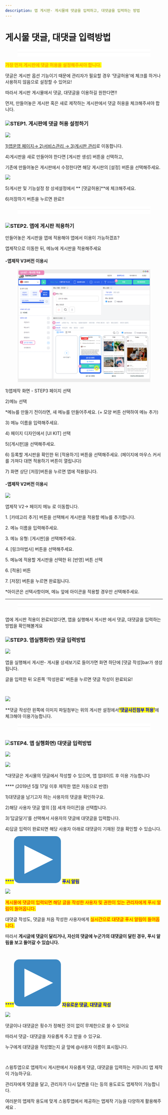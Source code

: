 ```yaml
---
description: 앱 게시판- 게시물에 댓글을 입력하고, 대댓글을 입력하는 방법
---
```


# 게시물 댓글, 대댓글 입력방법

<figure><img src="../../../.gitbook/assets/구분선.PNG" alt=""><figcaption></figcaption></figure>

<mark style="color:orange;">**가장 먼저 게시판에 댓글 허용을 설정해주셔야 합니다.**</mark>

댓글은 게시판 옵션 기능이기 때문에 관리자가 필요할 경우 ‘댓글허용’에 체크를 하거나 사용하지 않음으로 설정할 수 있어요!

따라서 게시판 게시물에서 댓글, 대댓글을 이용하길 원한다면!!

먼저, 만들어놓은 게시판 혹은 새로 제작하는 게시판에서 댓글 허용을 체크해주셔야 합니다.



### <mark style="color:blue;"></mark>![](https://wp.swing2app.co.kr/wp-content/uploads/2020/04/%EB%8B%A8%EB%9D%BD1-1.png)STEP1. 게시판에 댓글 허용 설정하기

![](https://wp.swing2app.co.kr/wp-content/uploads/2019/11/%EA%B2%8C%EC%8B%9C%ED%8C%90%EA%B4%80%EB%A6%AC2.png)

[1)앱운영 페이지→ 2)서비스관리 → 3)게시판 관리](https://www.swing2app.co.kr/view/board\_edit)로 이동합니다.

4\)게시판을 새로 만들어야 한다면 \[게시판 생성] 버튼을 선택하고,

기존에 만들어놓은 게시판에서 수정한다면 해당 게시판의 \[설정] 버튼을 선택해주세요.



![](https://wp.swing2app.co.kr/wp-content/uploads/2019/05/%EA%B2%8C%EC%8B%9C%ED%8C%90-%EB%8C%93%EA%B8%80NEW1.png)

5\)게시판 및 기능설정 창 상세설정에서 ** **<mark style="color:blue;">**\[댓글허용]**</mark>에 체크해주세요.

6\)저장하기 버튼을 누르면 완료!!

<figure><img src="../../../.gitbook/assets/구분선.PNG" alt=""><figcaption></figcaption></figure>

### <mark style="color:blue;"></mark>![](https://wp.swing2app.co.kr/wp-content/uploads/2020/04/%EB%8B%A8%EB%9D%BD1-1.png)STEP2. 앱에 게시판 적용하기

만들어놓은 게시판을 앱에 적용해야 앱에서 이용이 가능하겠죠?

앱제작으로 이동한 뒤, 메뉴에 게시판을 적용해주세요

#### -앱제작 V3버전 이용시

<figure><img src="../../../.gitbook/assets/게시판 (1) (2).png" alt=""><figcaption></figcaption></figure>

1\)앱제작 화면 - STEP3 페이지 선택

2\)메뉴 선택

\*메뉴를 만들기 전이라면, 새 메뉴를 만들어주세요. (+ 모양 버튼 선택하여 메뉴 추가)

3\) 메뉴 이름을 입력해주세요.

4\) 페이지 디자인에서 \[UI KIT] 선택

5\)\[게시판]을 선택해주세요.&#x20;

6\) 등록할 게시판을 확인한 뒤 \[적용하기] 버튼을 선택해주세요. (페이지에 마우스 커서를 가져다 대면 적용하기 버튼이 열립니다) <mark style="color:red;"></mark>&#x20;

7\) 화면 상단 \[저장]버튼을 누르면 앱에 적용됩니다.



#### -앱제작 V2버전 이용시

![](https://wp.swing2app.co.kr/wp-content/uploads/2019/05/%EA%B2%8C%EC%8B%9C%ED%8C%90%EC%A0%81%EC%9A%A9NEW1-2.png)

앱제작 V2→  페이지 메뉴 로 이동합니다.&#x20;

1\. \[카테고리 추가] 버튼을 선택해서 게시판을 적용할 메뉴를 추가합니다.&#x20;

2\. 메뉴 이름을 입력해주세요.

3\. 메뉴 유형: \[게시판]을 선택해주세요.

4\. \[링크마법사] 버튼을 선택해주세요.

5\. 메뉴에 적용할 게시판을 선택한 뒤 \[반영] 버튼 선택

6\. \[적용] 버튼

7\. \[저장] 버튼을 누르면 완료됩니다.

\*아이콘은 선택사항이며, 메뉴 앞에 아이콘을 적용할 경우만 선택해주세요.&#x20;

***

<figure><img src="../../../.gitbook/assets/구분선.PNG" alt=""><figcaption></figcaption></figure>

앱에 게시판 적용이 완료되었다면, 앱을 실행해서 게시판 에서 댓글, 대댓글을 입력하는 방법을 확인해볼게요

### <mark style="color:blue;"></mark>![](https://wp.swing2app.co.kr/wp-content/uploads/2020/04/%EB%8B%A8%EB%9D%BD1-1.png)STEP3. 앱실행화면) 댓글 입력방법

![](https://wp.swing2app.co.kr/wp-content/uploads/2019/05/%EB%8C%80%EB%8C%93%EA%B8%80%EC%9E%85%EB%A0%A5%EB%B0%A9%EB%B2%955.png)

앱을 실행해서 게시판- 게시물 상세보기로 들어가면 화면 하단에 \[댓글 작성]bar가 생성됩니다.

글을 입력한 뒤 오른쪽 ‘작성완료’ 버튼을 누르면 댓글 작성이 완료되요!

​

![](https://wp.swing2app.co.kr/wp-content/uploads/2019/05/%EA%B2%8C%EC%8B%9C%ED%8C%90-%EB%8C%93%EA%B8%80NEW2.png)

\*\*댓글 작성란 왼쪽에 이미지 파일첨부는 위의 게시판 설정에서 <mark style="color:blue;">​</mark><mark style="color:blue;">**‘댓글사진첨부 허용’**</mark>에 체크해야 이용가능합니다.

<figure><img src="../../../.gitbook/assets/구분선.PNG" alt=""><figcaption></figcaption></figure>

### <mark style="color:blue;"></mark>![](https://wp.swing2app.co.kr/wp-content/uploads/2020/04/%EB%8B%A8%EB%9D%BD1-1.png)STEP4. 앱 실행화면) 대댓글 입력방법

![](https://wp.swing2app.co.kr/wp-content/uploads/2019/05/%EB%8C%80%EB%8C%93%EA%B8%80%EC%9E%85%EB%A0%A5%EB%B0%A9%EB%B2%95.png)

![](https://wp.swing2app.co.kr/wp-content/uploads/2019/05/%EB%8C%80%EB%8C%93%EA%B8%80%EC%9E%85%EB%A0%A5%EB%B0%A9%EB%B2%952.png)

\*대댓글은 게시물의 댓글에서 작성할 수 있으며, 앱 업데이트 후 이용 가능합니다

&#x20;**** (2019년 5월 17일 이후 제작한 앱은 자동으로 반영)

1\)대댓글을 남기고자 하는 사용자의 댓글을 확인하구요.

2\)해당 사용자 댓글 옆의 \[점 세개 아이콘]을 선택합니다.

3\)’답글달기’를 선택해서 사용자의 댓글에 대댓글을 입력합니다.

4\)답글 입력이 완료되면 해당 사용자 아래로 대댓글이 기재된 것을 확인할 수 있습니다.



<mark style="color:blue;">****</mark><img src="../../../.gitbook/assets/image.png" alt="" data-size="line"> <mark style="color:blue;">**푸시 알림**</mark><mark style="color:orange;">**​​**</mark>

![](https://wp.swing2app.co.kr/wp-content/uploads/2019/05/%EB%8C%80%EB%8C%93%EA%B8%805.png)

<mark style="color:red;">게시물에 댓글이 입력되면 해당 글을 작성한 사용자 및 권한이 있는 관리자에게 푸시 알림이 들어옵니다.</mark>&#x20;

대댓글 작성도, 댓글을 처음 작성한 사용자에게 <mark style="color:red;">실시간으로 대댓글 푸시 알림이 들어옵니다.</mark>

따라서 **게시글에 댓글이 달리거나, 자신의 댓글에 누군가의 대댓글이 달린 경우, 푸시 알림을 보고 들어갈 수 있습니다.**

**​**

<mark style="color:blue;">****</mark><img src="../../../.gitbook/assets/image.png" alt="" data-size="line"> <mark style="color:blue;">**자유로운 댓글, 대댓글 작성**</mark>

![](https://wp.swing2app.co.kr/wp-content/uploads/2019/05/%EB%8C%80%EB%8C%93%EA%B8%804.png)

댓글이나 대댓글은 횟수가 정해진 것이 없이 무제한으로 쓸 수 있어요

따라서 댓글- 대댓글을 자유롭게 주고 받을 수 있구요.

누구에게 대댓글을 작성했는지 글 앞에 @사용자 이름이 표시됩니다.

​

스윙투앱으로 앱제작시 게시판에서 자유롭게 댓글, 대댓글을 입력하는 커뮤니티 앱 제작이 가능하구요.

관리자에게 댓글을 달고, 관리자가 다시 답변을 다는 등의 용도로도 앱제작이 가능합니다.

여러분의 앱제작 용도에 맞게 스윙투앱에서 제공하는 앱제작 기능을 다양하게 활용해주세요 .



